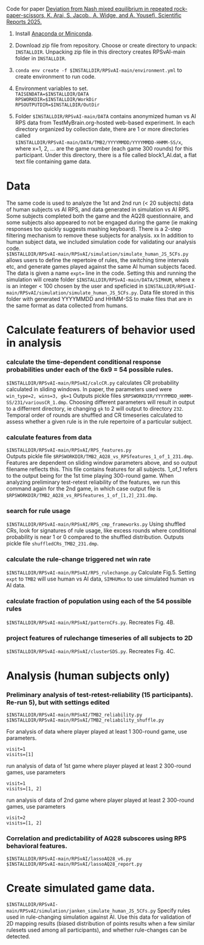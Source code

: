
Code for paper [Deviation from Nash mixed equilibrium in repeated rock-paper-scissors, K. Arai, S. Jacob., A. Widge, and A. Yousefi, Scientific Reports 2025.](https://www.nature.com/articles/s41598-025-95444-6)

1)  Install [Anaconda or Miniconda](https://www.anaconda.com/docs/getting-started/miniconda/main).

2)  Download zip file from repository.
   Choose or create directory to unpack: `INSTALLDIR`.  Unpacking zip file in this directory creates RPSvAI-main folder in `INSTALLDIR`.

3)  `conda env create -f $INSTALLDIR/RPSvAI-main/environment.yml` to create environment to run code.

4)  Environment variables to set.\
`TAISENDATA=$INSTALLDIR/DATA`\
`RPSWORKDIR=$INSTALLDIR/WorkDir`\
`RPSOUTPUTDIR=$INSTALLDIR/OutDir`

5)  Folder `$INSTALLDIR/RPSvAI-main/DATA` contains anonymized human vs AI RPS data from TestMyBrain.org-hosted web-based experiment.  In each directory organized by collection date, there are 1 or more directories called \
    `$INSTALLDIR/RPSvAI-main/DATA/TMB2/YYYYMMDD/YYYYMMDD-HHMM-SS/x`, \
    where x=1, 2, ... are the game number (each game 300 rounds) for this participant.  Under this directory, there is a file called block1_AI.dat, a flat text file containing game data.

#  Data
The same code is used to analyze the 1st and 2nd run (< 20 subjects) data of human subjects vs AI RPS, and data generated in simulation vs AI RPS.  Some subjects completed both the game and the AQ28 questionnaire, and some subjects also appeared to not be engaged during the game (ie making responses too quickly suggests mashing keyboard).  There is a 2-step filtering mechanism to remove these subjects for analysis.
xx
In addition to human subject data, we included simulation code for validating our analysis code.  
`$INSTALLDIR/RPSvAI-main/RPSvAI/simulation/simulate_human_JS_5CFs.py` allows users to define the repertoire of rules, the switching time intervals etc, and generate games played against the same AI human subjects faced.  The data is given a name `expt=` line in the code.  Setting this and running the simulation will create folder `$INSTALLDIR/RPSvAI-main/DATA/SIMHUM`, where x is an integer < 100 chosen by the user and speficied in `$INSTALLDIR/RPSvAI-main/RPSvAI/simulation/simulate_human_JS_5CFs.py`.  Data file stored in this folder with generated YYYYMMDD and HHMM-SS to make files that are in the same format as data collected from humans.

#  Calculate featurers of behavior used in analysis
### calculate the time-dependent conditional response probabilities under each of the 6x9 = 54 possible rules.
`$INSTALLDIR/RPSvAI-main/RPSvAI/calcCR.py`
calculates CR probability calculated in sliding windows.  In paper, the parameters used were `win_type=2, wins=3, gk=1`
Outputs pickle files
`$RPSWORKDIR/YYYYMMDD_HHMM-SS/231/variousCR_1.dmp`.  Choosing different parameters will result in output to a differrent directory, ie changing `gk` to 2 will output to directory `232`.  Temporal order of rounds are shuffled and CR timeseries calculated to assess whether a given rule is in the rule repertoire of a particular subject.
### calculate features from data   
`$INSTALLDIR/RPSvAI-main/RPSvAI/RPS_features.py`    
Outputs pickle file
`$RPSWORKDIR/TMB2_AQ28_vs_RPSfeatures_1_of_1_231.dmp`.  Features are dependent on sliding window parameters above, and so output filename reflects this.  This file contains features for all subjects.  1_of_1 refers to the output being for the 1st time playing 300-round game.  When analyzing preliminary test-retest reliability of the features, we run this command again for the 2nd game, in which case output file is `$RPSWORKDIR/TMB2_AQ28_vs_RPSfeatures_1_of_[1,2]_231.dmp`. 
### search for rule usage  
`$INSTALLDIR/RPSvAI-main/RPSvAI/RPS_cmp_frameworks.py`
Using shuffled CRs, look for signatures of rule usage, like excess rounds where conditional probability is near 1 or 0 compared to the shuffled distribution.  Outputs pickle file `shuffledCRs_TMB2_231.dmp`. 
### calculate the rule-change triggered net win rate
`$INSTALLDIR/RPSvAI-main/RPSvAI/RPS_rulechange.py`
Calculate Fig.5.  Setting `expt` to `TMB2` will use human vs AI data, `SIMHUMxx` to use simulated human vs AI data.
### calculate fraction of population using each of the 54 possible rules
`$INSTALLDIR/RPSvAI-main/RPSvAI/patternCFs.py`.  Recreates Fig. 4B.
### project features of rulechange timeseries of all subjects to 2D
`$INSTALLDIR/RPSvAI-main/RPSvAI/clusterSDS.py`.  Recreates Fig. 4C.

#  Analysis (human subjects only)
###  Preliminary analysis of test-retest-reliability  (15 participants).   Re-run 5), but with settings edited
`$INSTALLDIR/RPSvAI-main/RPSvAI/TMB2_reliability.py`\
`$INSTALLDIR/RPSvAI-main/RPSvAI/TMB2_reliability_shuffle.py`

For analysis of data where player played at least 1 300-round game, use parameters.

`visit=1`\
`visits=[1]`

run analysis of data of 1st game where player played at least 2 300-round games, use parameters

`visit=1`\
`visits=[1, 2]`

run analysis of data of 2nd game where player played at least 2 300-round games, use parameters

`visit=2`\
`visits=[1, 2]`

###  Correlation and predictability of AQ28 subscores using RPS behavioral features.
`$INSTALLDIR/RPSvAI-main/RPSvAI/lassoAQ28_v6.py`\
`$INSTALLDIR/RPSvAI-main/RPSvAI/lassoAQ28_report.py`

#  Create simulated game data.  
`$INSTALLDIR/RPSvAI-main/RPSvAI/simulation/janken_simulate_human_JS_5CFs.py`
Specify rules used in rule-changing simulation against AI.  Use this data for validation of 2D mapping results (biased distribution of points results when a few similar rulesets used among all participants), and whether rule-changes can be detected.
